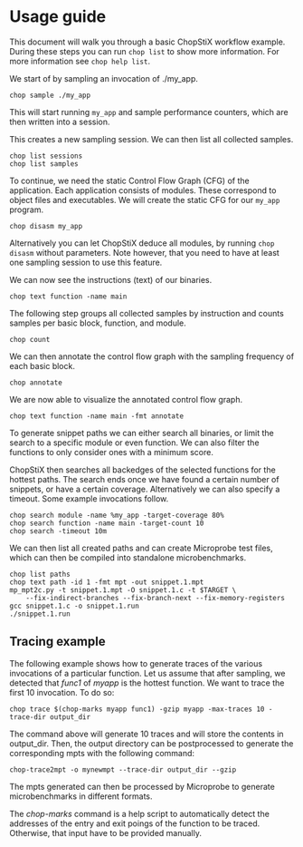 # Usage guide

This document will walk you through a basic ChopStiX workflow example.
During these steps you can run `chop list` to show more information.
For more information see `chop help list`.

We start of by sampling an invocation of ./my_app.

    chop sample ./my_app

This will start running `my_app` and sample performance counters,
which are then written into a session.

This creates a new sampling session. We can then list all collected samples.
    
    chop list sessions
    chop list samples

To continue, we need the static Control Flow Graph (CFG) of the application. 
Each application consists of modules. These correspond to object files and 
executables. We will create the static CFG for our `my_app` program.

    chop disasm my_app

Alternatively you can let ChopStiX deduce all modules, by running `chop disasm`
without parameters. Note however, that you need to have at least one sampling
session to use this feature.

We can now see the instructions (text) of our binaries.

    chop text function -name main

The following step groups all collected samples by instruction and counts
samples per basic block, function, and module.

    chop count

We can then annotate the control flow graph with the sampling frequency
of each basic block.

    chop annotate

We are now able to visualize the annotated control flow graph.

    chop text function -name main -fmt annotate

To generate snippet paths we can either search all binaries, or limit
the search to a specific module or even function. We can also filter
the functions to only consider ones with a minimum score.

ChopStiX then searches all backedges of the selected functions for
the hottest paths. The search ends once we have found a certain
number of snippets, or have a certain coverage. Alternatively we
can also specify a timeout. Some example invocations follow.

    chop search module -name %my_app -target-coverage 80%
    chop search function -name main -target-count 10
    chop search -timeout 10m

We can then list all created paths and can create Microprobe test files,
which can then be compiled into standalone microbenchmarks.

    chop list paths
    chop text path -id 1 -fmt mpt -out snippet.1.mpt
    mp_mpt2c.py -t snippet.1.mpt -O snippet.1.c -t $TARGET \
        --fix-indirect-branches --fix-branch-next --fix-memory-registers
    gcc snippet.1.c -o snippet.1.run
    ./snippet.1.run

## Tracing example

The following example shows how to generate traces of the various invocations
of a particular function. Let us assume that after sampling, we detected that
_func1_ of _myapp_ is the hottest function. We want to trace the first 10
invocation. To do so:

    chop trace $(chop-marks myapp func1) -gzip myapp -max-traces 10 -trace-dir output_dir

The command above will generate 10 traces and will store the contents in 
output_dir. Then, the output directory can be postprocessed to generate the 
corresponding mpts with the following command:

    chop-trace2mpt -o mynewmpt --trace-dir output_dir --gzip

The mpts generated can then be processed by Microprobe to generate microbenchmarks
in different formats. 

The _chop-marks_ command is a help script to automatically detect the
addresses of the entry and exit poings of the function to be traced. Otherwise,
that input have to be provided manually. 
